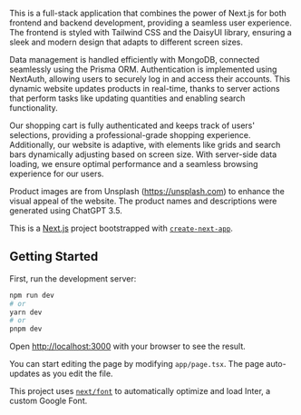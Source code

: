 This is a full-stack application that combines the power of Next.js for both frontend and backend development, providing a seamless user experience. The frontend is styled with Tailwind CSS and the DaisyUI library, ensuring a sleek and modern design that adapts to different screen sizes.

Data management is handled efficiently with MongoDB, connected seamlessly using the Prisma ORM. Authentication is implemented using NextAuth, allowing users to securely log in and access their accounts. This dynamic website updates products in real-time, thanks to server actions that perform tasks like updating quantities and enabling search functionality.

Our shopping cart is fully authenticated and keeps track of users' selections, providing a professional-grade shopping experience. Additionally, our website is adaptive, with elements like grids and search bars dynamically adjusting based on screen size. With server-side data loading, we ensure optimal performance and a seamless browsing experience for our users.

Product images are from Unsplash (https://unsplash.com) to enhance the visual appeal of the website. The product names and descriptions were generated using ChatGPT 3.5.

This is a [Next.js](https://nextjs.org/) project bootstrapped with [`create-next-app`](https://github.com/vercel/next.js/tree/canary/packages/create-next-app).

## Getting Started

First, run the development server:

```bash
npm run dev
# or
yarn dev
# or
pnpm dev
```

Open [http://localhost:3000](http://localhost:3000) with your browser to see the result.

You can start editing the page by modifying `app/page.tsx`. The page auto-updates as you edit the file.

This project uses [`next/font`](https://nextjs.org/docs/basic-features/font-optimization) to automatically optimize and load Inter, a custom Google Font.
